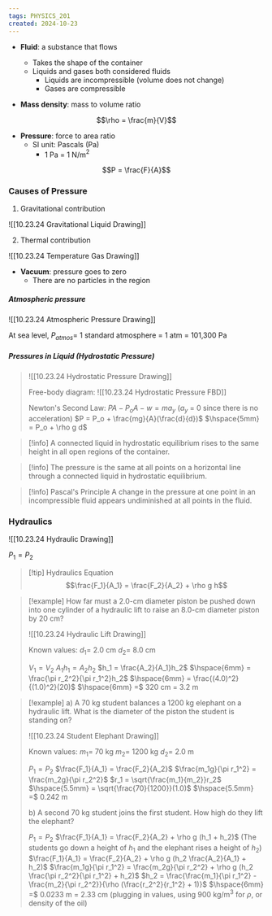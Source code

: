 ```yaml
---
tags: PHYSICS_201
created: 2024-10-23
---
```


- **Fluid**: a substance that flows
	- Takes the shape of the container
	- Liquids and gases both considered fluids
		- Liquids are incompressible (volume does not change)
		- Gases are compressible

- **Mass density**: mass to volume ratio

$$\rho = \frac{m}{V}$$

- **Pressure**: force to area ratio
	- SI unit: Pascals (Pa)
		- 1 Pa = 1 N/m$^2$

$$P = \frac{F}{A}$$

### Causes of Pressure

1. Gravitational contribution

![[10.23.24 Gravitational Liquid Drawing]]

2. Thermal contribution

![[10.23.24 Temperature Gas Drawing]]

- **Vacuum**: pressure goes to zero
	- There are no particles in the region

##### Atmospheric pressure
![[10.23.24 Atmospheric Pressure Drawing]]

At sea level,
$P_{atmos} =$ 1 standard atmosphere = 1 atm = 101,300 Pa

##### Pressures in Liquid (Hydrostatic Pressure)

> ![[10.23.24 Hydrostatic Pressure Drawing]]
> 
> Free-body diagram:
> ![[10.23.24 Hydrostatic Pressure FBD]]
> 
> Newton's Second Law:
> $PA - P_{o}A - w = ma_y$ ($a_y$ = 0 since there is no acceleration)
> $P = P_o + \frac{mg}{A}(\frac{d}{d})$
> $\hspace{5mm} = P_o + \rho g d$

> [!info]
> A connected liquid in hydrostatic equilibrium rises to the same height in all open regions of the container.

> [!info]
> The pressure is the same at all points on a horizontal line through a connected liquid in hydrostatic equilibrium.

> [!info] Pascal's Principle
> A change in the pressure at one point in an incompressible fluid appears undiminished at all points in the fluid.

### Hydraulics

![[10.23.24 Hydraulic Drawing]]

$P_1 = P_2$

> [!tip] Hydraulics Equation
> $$\frac{F_1}{A_1} = \frac{F_2}{A_2} + \rho g h$$

> [!example]
> How far must a 2.0-cm diameter piston be pushed down into one cylinder of a hydraulic lift to raise an 8.0-cm diameter piston by 20 cm?
> 
> ![[10.23.24 Hydraulic Lift Drawing]]
> 
> Known values:
> $d_1 =$ 2.0 cm
> $d_2 =$ 8.0 cm
> 
> $V_1 = V_2$
> $A_1h_1 = A_2h_2$
> $h_1 = \frac{A_2}{A_1}h_2$
> $\hspace{6mm} = \frac{\pi r_2^2}{\pi r_1^2}h_2$
> $\hspace{6mm} = \frac{(4.0)^2}{(1.0)^2}(20)$
> $\hspace{6mm} =$ 320 cm = 3.2 m

> [!example]
> a) A 70 kg student balances a 1200 kg elephant on a hydraulic lift. What is the diameter of the piston the student is standing on?
> 
> ![[10.23.24 Student Elephant Drawing]]
> 
> Known values:
> $m_1 =$ 70 kg
> $m_2 =$ 1200 kg
> $d_2 =$ 2.0 m
> 
> $P_1 = P_2$
> $\frac{F_1}{A_1} = \frac{F_2}{A_2}$
> $\frac{m_1g}{\pi r_1^2} = \frac{m_2g}{\pi r_2^2}$
> $r_1 = \sqrt{\frac{m_1}{m_2}}r_2$
> $\hspace{5.5mm} = \sqrt{\frac{70}{1200}}(1.0)$
> $\hspace{5.5mm} =$ 0.242 m
> 
> b) A second 70 kg student joins the first student. How high do they lift the elephant?
> 
> $P_1 = P_2$
> $\frac{F_1}{A_1} = \frac{F_2}{A_2} + \rho g (h_1 + h_2)$ (The students go down a height of $h_1$ and the elephant rises a height of $h_2$)
> $\frac{F_1}{A_1} = \frac{F_2}{A_2} + \rho g (h_2 \frac{A_2}{A_1} + h_2)$
> $\frac{m_1g}{\pi r_1^2} = \frac{m_2g}{\pi r_2^2} + \rho g (h_2 \frac{\pi r_2^2}{\pi r_1^2} + h_2)$
> $h_2 = \frac{\frac{m_1}{\pi r_1^2} - \frac{m_2}{\pi r_2^2}}{\rho (\frac{r_2^2}{r_1^2} + 1)}$
> $\hspace{6mm} =$ 0.0233 m = 2.33 cm (plugging in values, using 900 kg/m$^3$ for $\rho$, or density of the oil)